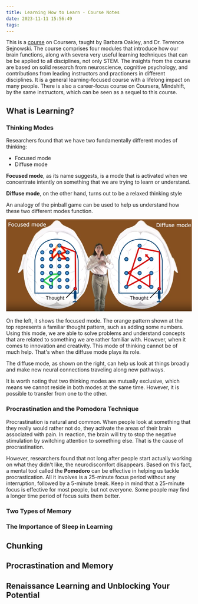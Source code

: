 ```yaml
---
title: Learning How to Learn - Course Notes
date: 2023-11-11 15:56:49
tags:
---
```


This is a [course](https://www.coursera.org/learn/learning-how-to-learn) on Coursera, taught by Barbara Oakley, and Dr. Terrence Sejnowski. The course comprises four modules that introduce how our brain functions, along with severa very useful learning techniques that can be be applied to all disciplines, not only STEM. The insights from the course are based on solid research from neuroscience, cognitive psychology, and contributions from leading instructors and practioners in different disciplines. It is a general learning-focused course with a lifelong impact on many people. There is also a career-focus course on Coursera, Mindshift, by the same instructors, which can be seen as a sequel to this course.

## What is Learning?

### Thinking Modes
Researchers found that we have two fundamentally different modes of thinking:
+ Focused mode
+ Diffuse mode

**Focused mode**, as its name suggests, is a mode that is activated when we concentrate intently on something that we are trying to learn or understand.

**Diffuse mode**, on the other hand, turns out to be a relaxed thinking style

An analogy of the pinball game can be used to help us understand how these two different modes function.

![](https://raw.githubusercontent.com/Aden-Q/blogImages/main/img/focus_diffuse.png?token=AGXUCY7GXISUCW3GOLF7GNLFKAPIQ)

On the left, it shows the focused mode. The orange pattern shown at the top represents a familiar thought pattern, such as adding some numbers. Using this mode, we are able to solve problems and understand concepts that are related to something we are rather familiar with. However, when it comes to innovation and creativity. This mode of thinking cannot be of much help. That's when the diffuse mode plays its role.

The diffuse mode, as shown on the right, can help us look at things broadly and make new neural connections traveling along new pathways.

It is worth noting that two thinking modes are mutually exclusive, which means we cannot reside in both modes at the same time. However, it is possible to transfer from one to the other.

### Procrastination and the Pomodora Technique
Procrastination is natural and common. When people look at something that they really would rather not do, they activate the areas of their brain associated with pain. In reaction, the brain will try to stop the negative stimulation by switching attention to something else. That is the cause of procrastination.

However, researchers found that not long after people start actually working on what they didn't like, the neurodiscomfort disappears. Based on this fact, a mental tool called the **Pomodoro** can be effective in helping us tackle procrastication. All it involves is a 25-minute focus period without any interruption, followed by a 5-minute break. Keep in mind that a 25-minute focus is effective for most people, but not everyone. Some people may find a longer time period of focus suits them better.

### Two Types of Memory






### The Importance of Sleep in Learning










## Chunking









## Procrastination and Memory










## Renaissance Learning and Unblocking Your Potential









